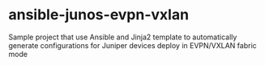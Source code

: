# ansible-junos-evpn-vxlan
Sample project that use Ansible and Jinja2 template to automatically generate configurations for Juniper devices deploy in EVPN/VXLAN fabric mode
